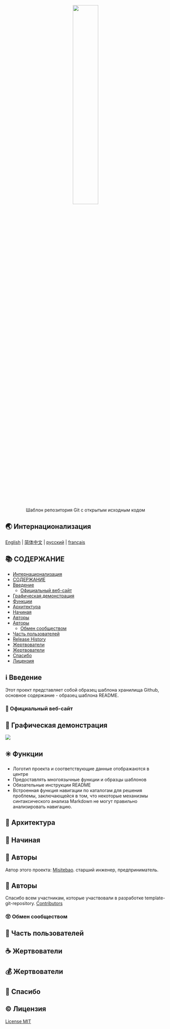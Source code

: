 <p align="center">
  <img src="https://cdn.jsdelivr.net/gh/misitebao/CDN@master/gravatar_tigateam.png" width="40%" /><br/>
</p>
<p align="center">
Шаблон репозитория Git с открытым исходным кодом
</p>

<span id="nav-1"></span>

## 🌏 Интернационализация

[English](README.md) | [简体中文](README.zh-Hans.md) | [русский](README.ru.md) | [français](README.fr.md)

<span id="nav-2"></span>

## 📚 СОДЕРЖАНИЕ

- [Интернационализация](#nav-1)
- [СОДЕРЖАНИЕ](#nav-2)
- [Введение](#nav-3)
  - [Официальный веб-сайт](#nav-3-1)
- [Графическая демонстрация](#nav-4)
- [Функции](#nav-5)
- [Архитектура](#nav-6)
- [Начиная](#nav-7)
- [Авторы](#nav-8)
- [Авторы](#nav-9)
  - [Обмен сообществом](#nav-9-1)
- [Часть пользователей](#nav-10)
- [Release History](CHANGE.md)
- [Жертвователи](#nav-11)
- [Жертвователи](#nav-12)
- [Спасибо](#nav-13)
- [Лицензия](#nav-14)

<span id="nav-3"></span>

## ℹ️ Введение

Этот проект представляет собой образец шаблона хранилища Github, основное содержание - образец шаблона README.

<span id="nav-3-1"></span>

### 🔔 Официальный веб-сайт

<span id="nav-4"></span>

## 🌅 Графическая демонстрация

![](https://cdn.jsdelivr.net/gh/misitebao/CDN@main/md/20210727130417.png)

<span id="nav-5"></span>

## ✳️ Функции

- Логотип проекта и соответствующие данные отображаются в центре
- Предоставлять многоязычные функции и образцы шаблонов
- Обязательные инструкции README
- Встроенная функция навигации по каталогам для решения проблемы, заключающейся в том, что некоторые механизмы синтаксического анализа Markdown не могут правильно анализировать навигацию.

<span id="nav-6"></span>

## 🍊 Архитектура

<span id="nav-7"></span>

## 💎 Начиная

<span id="nav-8"></span>

## 🙆 Авторы

Автор этого проекта: [Misitebao](https://github.com/misitebao). старший инженер, предприниматель.

<span id="nav-9"></span>

## 🌟 Авторы

Спасибо всем участникам, которые участвовали в разработке template-git-repository. [Contributors](https://github.com/misitebao/template-git-repository/graphs/contributors)

<span id="nav-9-1"></span>

### 😵 Обмен сообществом

<span id="nav-10"></span>

## 👼 Часть пользователей

<span id="nav-11"></span>

## ☕ Жертвователи

<span id="nav-12"></span>

## 💰 Жертвователи

<span id="nav-13"></span>

## 👏 Спасибо

<span id="nav-14"></span>

## ©️ Лицензия

[License MIT](LICENSE)
